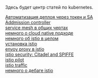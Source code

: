 Здесь будет центр статей по kubernetes.

[Автоматизация деплоя через токен и SA](token_deploy.md)<br>
[Addmission controller](admission_controller.md)<br>
[service mesh в общих чертах](service_mesh.md)<br>
[немного о cloud native подходе](istio/istio_cloud_native.md)<br>
[немного об istio в целом](istio/istio.md)<br>
[установка istio](istio/istio_install.md)<br>
[envoy proxy в istio](istio/istio_envoy.md)<br>
[istio security: Citadel and SPIFFE](istio/istio_security.md)<br>
[istio pilot](istio/istio_pilot.md)<br>
[istio traffic](istio/istio_traffic.md)<br>
[немного о дебаге istio](istio/istio_debug.md)
